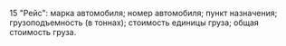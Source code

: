 15 "Рейс":
марка автомобиля; номер автомобиля; пункт назначения; грузоподъемность (в тоннах); стоимость единицы груза; общая стоимость груза.
